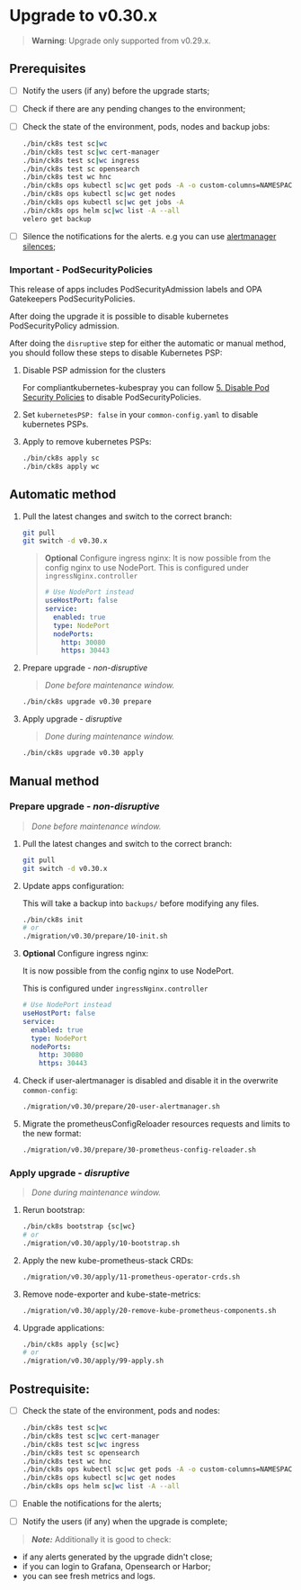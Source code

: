 # Upgrade to v0.30.x

> **Warning**: Upgrade only supported from v0.29.x.

<!--
Notice to developers on writing migration steps:

- Migration steps:
  - are written per minor version and placed in a subdirectory of the migration directory with the name `vX.Y/`,
  - are written to be idempotent and usable no matter which patch version you are upgrading from and to,
  - are documented in this document to be able to run them manually,
  - are divided into prepare and apply steps:
    - Prepare steps:
      - are placed in the `prepare/` directory,
      - may **only** modify the configuration of the environment,
      - may **not** modify the state of the environment,
      - steps are run in order of their names use two digit prefixes.
    - Apply steps:
      - are placed in the `apply/` directory,
      - may **only** modify the state of the environment,
      - may **not** modify the configuration of the environment,
      - are run in order of their names use two digit prefixes,
      - are run with the argument `execute` on upgrade and should return 1 on failure and 2 on successful internal rollback,
      - are rerun with the argument `rollback` on execute failure and should return 1 on failure.

For prepare the init step is given.
For apply the bootstrap and the apply steps are given, it is expected that releases upgraded in custom steps are excluded from the apply step.

Upgrades of components that are dependent on each other should be done within the same snippet to easily manage the upgrade to a working state and to be able to rollback to a working state.

Steps should use the `scripts/migration/lib.sh` which will provide helper functions, see the file for available helper functions.
This script expects the `ROOT` environment variable to be set pointing to the root of the repository.
As with all scripts in this repository `CK8S_CONFIG_PATH` is expected to be set.
-->

## Prerequisites

- [ ] Notify the users (if any) before the upgrade starts;
- [ ] Check if there are any pending changes to the environment;
- [ ] Check the state of the environment, pods, nodes and backup jobs:

    ```bash
    ./bin/ck8s test sc|wc
    ./bin/ck8s test sc|wc cert-manager
    ./bin/ck8s test sc|wc ingress
    ./bin/ck8s test sc opensearch
    ./bin/ck8s test wc hnc
    ./bin/ck8s ops kubectl sc|wc get pods -A -o custom-columns=NAMESPACE:metadata.namespace,POD:metadata.name,READY-false:status.containerStatuses[*].ready,REASON:status.containerStatuses[*].state.terminated.reason | grep false | grep -v Completed
    ./bin/ck8s ops kubectl sc|wc get nodes
    ./bin/ck8s ops kubectl sc|wc get jobs -A
    ./bin/ck8s ops helm sc|wc list -A --all
    velero get backup
    ```

- [ ] Silence the notifications for the alerts. e.g you can use [alertmanager silences](https://prometheus.io/docs/alerting/latest/alertmanager/#silences);

### Important - PodSecurityPolicies

This release of apps includes PodSecurityAdmission labels and OPA Gatekeepers PodSecurityPolicies.

After doing the upgrade it is possible to disable kubernetes PodSecurityPolicy admission.

After doing the `disruptive` step for either the automatic or manual method, you should follow these steps to disable Kubernetes PSP:

1. Disable PSP admission for the clusters

    For compliantkubernetes-kubespray you can follow [5. Disable Pod Security Policies](https://github.com/elastisys/compliantkubernetes-kubespray/blob/main/migration/v2.20.0-ck8sx-v2.21.0-ck8s1/upgrade-cluster.md) to disable PodSecurityPolicies.

1. Set `kubernetesPSP: false` in your `common-config.yaml` to disable kubernetes PSPs.

1. Apply to remove kubernetes PSPs:

   ```bash
   ./bin/ck8s apply sc
   ./bin/ck8s apply wc
   ```

## Automatic method

1. Pull the latest changes and switch to the correct branch:

    ```bash
    git pull
    git switch -d v0.30.x
    ```

    > **Optional**
    > Configure ingress nginx:
    >It is now possible from the config nginx to use NodePort.
    > This is configured under `ingressNginx.controller`
    > ```yaml
    > # Use NodePort instead
    > useHostPort: false
    > service:
    >   enabled: true
    >   type: NodePort
    >   nodePorts:
    >     http: 30080
    >     https: 30443
    > ```

1. Prepare upgrade - *non-disruptive*

    > *Done before maintenance window.*

    ```bash
    ./bin/ck8s upgrade v0.30 prepare
    ```

1. Apply upgrade - *disruptive*

    > *Done during maintenance window.*

    ```bash
    ./bin/ck8s upgrade v0.30 apply
    ```

## Manual method

### Prepare upgrade - *non-disruptive*

> *Done before maintenance window.*

1. Pull the latest changes and switch to the correct branch:

    ```bash
    git pull
    git switch -d v0.30.x
    ```

1. Update apps configuration:

    This will take a backup into `backups/` before modifying any files.

    ```bash
    ./bin/ck8s init
    # or
    ./migration/v0.30/prepare/10-init.sh
    ```

1. **Optional** Configure ingress nginx:

    It is now possible from the config nginx to use NodePort.

    This is configured under `ingressNginx.controller`

    ```yaml
    # Use NodePort instead
    useHostPort: false
    service:
      enabled: true
      type: NodePort
      nodePorts:
        http: 30080
        https: 30443
    ```
1. Check if user-alertmanager is disabled and disable it in the overwrite `common-config`:

   ```bash
   ./migration/v0.30/prepare/20-user-alertmanager.sh
   ```

1. Migrate the prometheusConfigReloader resources requests and limits to the new format:

   ```bash
   ./migration/v0.30/prepare/30-prometheus-config-reloader.sh
   ```

### Apply upgrade - *disruptive*

> *Done during maintenance window.*

1. Rerun bootstrap:

    ```bash
    ./bin/ck8s bootstrap {sc|wc}
    # or
    ./migration/v0.30/apply/10-bootstrap.sh
    ```

1. Apply the new kube-prometheus-stack CRDs:

    ```bash
    ./migration/v0.30/apply/11-prometheus-operator-crds.sh
    ```

1. Remove node-exporter and kube-state-metrics:

    ```bash
    ./migration/v0.30/apply/20-remove-kube-prometheus-components.sh
    ```

1. Upgrade applications:

    ```bash
    ./bin/ck8s apply {sc|wc}
    # or
    ./migration/v0.30/apply/99-apply.sh
    ```

## Postrequisite:

- [ ] Check the state of the environment, pods and nodes:

    ```bash
    ./bin/ck8s test sc|wc
    ./bin/ck8s test sc|wc cert-manager
    ./bin/ck8s test sc|wc ingress
    ./bin/ck8s test sc opensearch
    ./bin/ck8s test wc hnc
    ./bin/ck8s ops kubectl sc|wc get pods -A -o custom-columns=NAMESPACE:metadata.namespace,POD:metadata.name,READY-false:status.containerStatuses[*].ready,REASON:status.containerStatuses[*].state.terminated.reason | grep false | grep -v Completed
    ./bin/ck8s ops kubectl sc|wc get nodes
    ./bin/ck8s ops helm sc|wc list -A --all
    ```

- [ ] Enable the notifications for the alerts;
- [ ] Notify the users (if any) when the upgrade is complete;

> **_Note:_** Additionally it is good to check:

- if any alerts generated by the upgrade didn't close;
- if you can login to Grafana, Opensearch or Harbor;
- you can see fresh metrics and logs.
